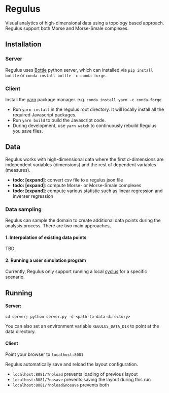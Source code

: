 # Regulus
Visual analytics of high-dimensional data using a topology based approach.
Regulus support both Morse and Morse-Smale complexes.


## Installation
### Server
Regulus uses [Bottle](http://bottlepy.org) python server, which can installed via
`pip install bottle` or `conda install bottle -c conda-forge`.

### Client
Install the [yarn](https://yarnpkg.com) package manager. e.g. `conda install yarn -c conda-forge`.
 
- Run `yarn install` in the regulus root directory. It will locally install all the required Javascript packages.
- Run `yarn build` to build the Javascript code.
- During development, use `yarn watch` to continuously rebuild Regulus you save files.


## Data

Regulus works with high-dimensional data where the first d-dimensions are independent variables
(dimensions) and the rest of dependent variables (measures).

- **todo: \[expand]**: convert csv file to a regulus json file
- **todo: \[expand]**: compute Morse- or Morse-Smale complexes
- **todo: \[expand]**: compute various statistic such as linear regression and inverser regression

### Data sampling

Regulus can sample the domain to create additional data points during the analysis process. There are
two main approaches,

#### 1. Interpolation of existing data points
TBD

#### 2. Running a user simulation program
Currently, Regulus only support running a local [cyclus](http://fuelcycle.org) for a specific scenario.

## Running
#### Server:

`cd server; python server.py -d <path-to-data-directory>`

You can also set an environment variable `REGULUS_DATA_DIR` to point at the data directory.

#### Client
Point your browser to `localhost:8081`

Regulus automatically save and reload the layout configuration.
- `localhost:8081/?noload` prevents loading of previous layout
- `localhost:8081/?nosave` prevents saving the layout during this run
- `localhost:8081/?noload&nosave` prevents both

